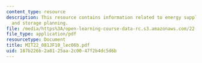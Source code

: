 ```yaml
---
content_type: resource
description: This resource contains information related to energy supply, demand,
  and storage planning.
file: /media/https%3A/open-learning-course-data-rc.s3.amazonaws.com/22-081j-introduction-to-sustainable-energy-fall-2010/187b226b2a8125aa2c0047f2b4dc5d6b_MIT22_081JF10_lec06b.pdf
file_type: application/pdf
resourcetype: Document
title: MIT22_081JF10_lec06b.pdf
uid: 187b226b-2a81-25aa-2c00-47f2b4dc5d6b
---
```

